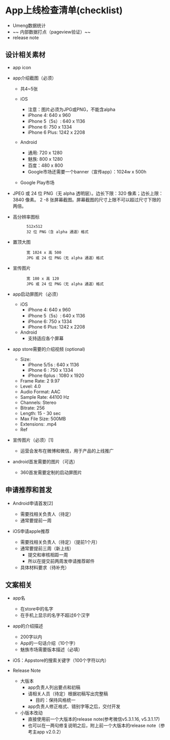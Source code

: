 App上线检查清单(checklist)
====

- Umeng数据统计
- ~~ 内部数据打点（pageview验证）~~
- release note
 

设计相关素材
----

- app icon
- app介绍截图（必须）
  - 共4~5张
  - iOS
    - 注意：图片必须为JPG或PNG，不能含alpha
    - iPhone 4: 640 x 960
    - iPhone 5（5s）: 640 x 1136
    - iPhone 6: 750 x 1334
    - iPhone 6 Plus: 1242 x 2208
  - Android
    - 通用: 720 x 1280
    - 魅族: 800 x 1280
    - 百度：480 x 800
    - Google市场还需要一个banner（宣传app）：1024w x 500h


  - Google Play市场
- JPEG 或 24 位 PNG（无 alpha 透明层）。边长下限：320 像素；边长上限：3840 像素。 2 -8 张屏幕截图。屏幕截图的尺寸上限不可以超过尺寸下限的两倍。

 

- 高分辨率图标

            512x512
            32 位 PNG（含 alpha 通道）格式
 

- 置顶大图

            宽 1024 x 高 500
            JPG 或 24 位 PNG（无 alpha 通道）格式
 

- 宣传图片

            宽 180 x 高 120
            JPG 或 24 位 PNG（无 alpha 通道）格式
 
 

- app启动屏图片（必须）
  - iOS
    - iPhone 4: 640 x 960
    - iPhone 5（5s）: 640 x 1136
    - iPhone 6: 750 x 1334
    - iPhone 6 Plus: 1242 x 2208
  - Android
    - 支持适应各个屏幕

 

- app store需要的介绍视频 (optional)
  - Size:
    - iPhone 5/5s : 640 x 1136
    - iPhone 6 : 750 x 1334
    - iPhone 6plus : 1080 x 1920
  - Frame Rate: 2   9.97
  - Level: 4.0
  - Audio Format: AAC
  - Sample Rate: 44100 Hz
  - Channels: Stereo
  - Bitrate: 256
  - Length: 15 - 30 sec
  - Max File Size: 500MB
  - Extensions: .mp4
  - Ref

 

- 宣传图片（必须）[1] 
  - 运营会发布在微博和微信，用于产品的上线推广

 

- android首发需要的图片（可选）
  - 360首发需要定制的启动屏图片

 

申请推荐和首发
----

- Android申请首发[2] 
  - 需要找相关负责人（待定）
  - 通常要提前一周

 

- iOS申请apple推荐
  - 需要找相关负责人（待定）（提前1个月）
  - 通常要提前三周（新上线）
    - 提交和审核相距一周
    - 所以在提交前两周发申请推荐邮件
  - 具体材料要求（待补充）

 

文案相关
----

- app名
  - 在store中的名字
  - 在手机上显示的名字不超过6个汉字

 

- app的介绍描述
  - 200字以内
  - App的一句话介绍（10个字）
  - 魅族市场需要版本描述（必填）

 

- iOS：Appstore的搜索关键字（100个字符以内）

 

- Release Note
  - 大版本
    - app负责人列出要点和初稿
    - 请相关人员（待定）根据初稿写出完整稿
      - 目的：保持风格统一
    - app负责人修正格式、错别字等之后，交付开发
  - 小版本改动
    - 直接使用前一个大版本的release note(参考微信v5.3.1.16, v5.3.1.17)
    - 也可以在一两句修复说明之后，附上前一个大版本的release note（参考主app v2.0.2）
